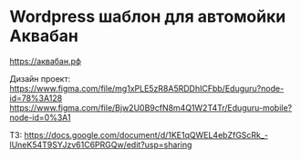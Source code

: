# Wordpress шаблон для автомойки Аквабан 
https://аквабан.рф

Дизайн проект:
https://www.figma.com/file/mg1xPLE5zR8A5RDDhICFbb/Eduguru?node-id=78%3A128
https://www.figma.com/file/Bjw2U0B9cfN8m4Q1W2T4Tr/Eduguru-mobile?node-id=0%3A1


ТЗ: https://docs.google.com/document/d/1KE1qQWEL4ebZfGScRk_-lUneK54T9SYJzv61C6PRGQw/edit?usp=sharing
